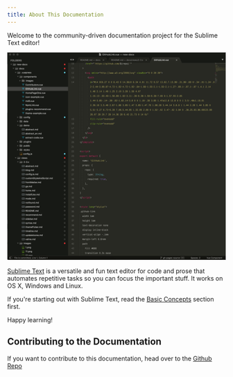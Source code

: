 ```yaml
---
title: About This Documentation
---
```


Welcome to the community-driven documentation project
for the Sublime Text editor!

![Sublime Text](./images/1-about-the-documentation.png)

[Sublime Text](https://www.sublimetext.com/) is a versatile and fun text editor 
for code and prose that automates repetitive tasks so you can focus the 
important stuff. It works on OS X, Windows and Linux.

If you're starting out with Sublime Text, read the [Basic Concepts][]
section first.

Happy learning!

[Basic Concepts]: ./basic-concepts/

## Contributing to the Documentation

If you want to contribute to this documentation, head over to the
[Github Repo][]

[Github Repo]: https://github.com/sublimetext-io/docs.sublimetext.io
